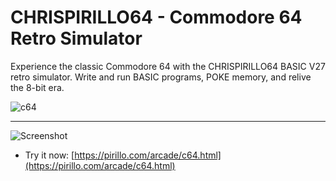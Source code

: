 
# CHRISPIRILLO64 - Commodore 64 Retro Simulator

Experience the classic Commodore 64 with the CHRISPIRILLO64 BASIC V27 retro simulator. Write and run BASIC programs, POKE memory, and relive the 8-bit era.

![c64](https://github.com/user-attachments/assets/25712e44-3afd-4382-a6ce-981f2fcda699)

---

![Screenshot](https://github.com/ChrisPirillo/c64/blob/main/assets/screenshot.png?raw=true)

* Try it now: [https://pirillo.com/arcade/c64.html](https://pirillo.com/arcade/c64.html)
